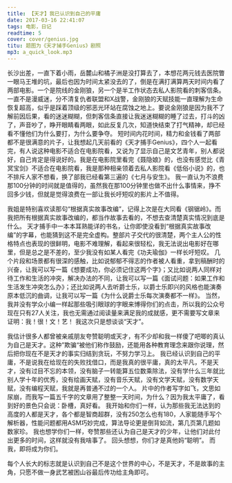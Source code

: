 ```yaml
---
title: 【天才】我已认识到自己的平庸
date: 2017-03-16 22:41:07
tags: 电影，日记
readtime: 5
cover: cover/genius.jpg
titu: 题图为《天才捕手Genius》剧照
mp3: a_quick_look.mp3
---
```

长沙出差，一直下着小雨，岳麓山和橘子洲是没打算去了，本想花两元钱去医院瞥一眼马王堆的坑，最后也因为时间太紧没去的了，倒是在满打满算两天时间内看了两部电影。一个是院线的金刚狼，另一个是半工作状态去私人影院看的刺客信条。
一直不是漫威迷，分不清复仇者联盟和X战警，金刚狼的天赋技能一直理解为生命恢复超高，似乎是踩着顶级的邪恶光环站在腐蚀之地上。要说金刚狼是因为我不了解前因后果，看的迷迷糊糊，但刺客信条直接让我迷迷糊糊的睡了过去，打斗的凶了，声音吵了，睁开眼睛看两眼，如此反复几次，知道快结束了打气精神，却已经看不懂他们为什么要打，为什么要争夺。
短时间内花时间，精力和金钱看了两部都不是很满意的片子，让我想起几天前看的《天才捕手Genius》，四个人一起看完，有人说这种电影不适合在电影院看，又说为了显示自己是文艺青年，别人都说好，自己肯定是得说好的。我是在电影院里看完《聂隐娘》的，也没有感觉比《青冥宝剑》不适合在电影院看，我是那种相亲领着去私人影院看《低俗小说》的，也不排斥人家不想看，换了部我已经看第三遍的《七月与安生》。
我一直认为不浪费那100分钟的时间就是值得的，虽然我在那100分钟里也做不出什么事情来，挣不回多少钱，但就是觉得浪费在一部让我长吁短叹的影片上不值得。

我姐是特别喜欢读那句“根据真实故事改编”，记得上次是在大同看《钢锯岭》。而我把所有根据真实故事改编的，都当作故事去看的，不想去查清楚真实情况到底是什么。
天才捕手中一本本耳熟能详的书名，让你即使没看到“根据真实故事改编”的字幕，也能猜到这不是完全虚构。整部片子交代的很清楚，两个主人公的性格特点也表现的很鲜明，电影不难理解，看起来很轻松，我无法说出电影好在哪里，但是总之是不差的，至少我没有如某人看完《功夫瑜伽》一样长吁短叹。
几个片段和场景都有很深的感触，比如说郁郁不得志的作者被人看重，拿到稿酬时的兴奋，让我可以写一篇《想要成功，你必须记住这两个字》；又比如说两人同样对待工作和生活的冲突，解决办法的不同，让我可以写一篇《面试问题：如果工作和生活发生冲突怎么办》；还比如说两人去听爵士乐，以爵士乐即兴的风格也能演奏原本低沉的曲调，让我可以写一篇《为什么说爵士乐每次演奏都不一样》。
当然，我并没有学众小编一样起那些吸引眼球的字眼来博得你们的点击，所以我的公众号现在只有27人关注，我也无需通过阅读量来满足我的成就感，更不需要写文章来证明：我！很！文！艺！
我这次只是想谈谈“天才”。

我估计很多人都曾被亲戚朋友夸赞聪明或天才，有不少却和我一样傻了吧唧的真认为自己是天才。这种”欺骗“被他们称作鼓励，还能用各种教育理念来跟你说理，然后把你现在不是天才的事实归结到贪玩，不努力学习上。
我已经认识到自己的平庸，不是说我在给现在的失败找借口，而是我真的很平庸，真的太平凡，不是天才，没有过目不忘的本领，没有脑子一转能算五位数乘除法，没有学什么三年就比别人学十年的优秀，没有绘画天赋，没有音乐天赋，没有文学天赋，没有数学天赋，没有编程天赋，我就是再普通不过的一个人。
片中的作者写字如飞，文思如尿崩，而我写一篇五千字的文章用了整整一天时间，为什么？因为我太平庸了，看到好的景色只会说：卧槽，真好看。
我开始和你们一样，认为那些我无法达到的高度的人都是天才，各个都是智商超群，没有250怎么也有180，人家能随手写个解析器，性能问题都用ASM巧妙完成，算法导论更是倒背如流，第几页第几题如数家珍。
我也想学你们一样，夸赞那些还认为自己是天才的少年，让他们对此付出更多的时间，这样就没有我啥事了。
回头想想，你们才是真他妈“聪明”。
而我，即将成为你们。

每个人长大的标志就是认识到自己不是这个世界的中心，不是天才，不是故事的主角，只愿不做一身武艺被困山谷最后传功给主角即可。